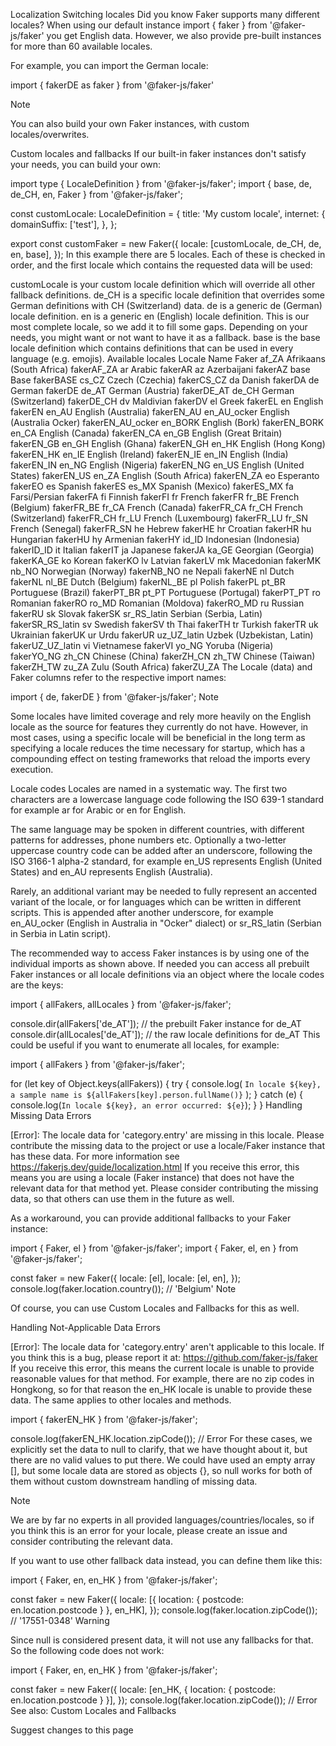 Localization
Switching locales
Did you know Faker supports many different locales?
When using our default instance import { faker } from '@faker-js/faker' you get English data. However, we also provide pre-built instances for more than 60 available locales.

For example, you can import the German locale:

import { fakerDE as faker } from '@faker-js/faker'

Note

You can also build your own Faker instances, with custom locales/overwrites.

Custom locales and fallbacks
If our built-in faker instances don't satisfy your needs, you can build your own:

import type { LocaleDefinition } from '@faker-js/faker';
import { base, de, de_CH, en, Faker } from '@faker-js/faker';

const customLocale: LocaleDefinition = {
title: 'My custom locale',
internet: {
domainSuffix: ['test'],
},
};

export const customFaker = new Faker({
locale: [customLocale, de_CH, de, en, base],
});
In this example there are 5 locales. Each of these is checked in order, and the first locale which contains the requested data will be used:

customLocale is your custom locale definition which will override all other fallback definitions.
de_CH is a specific locale definition that overrides some German definitions with CH (Switzerland) data.
de is a generic de (German) locale definition.
en is a generic en (English) locale definition. This is our most complete locale, so we add it to fill some gaps. Depending on your needs, you might want or not want to have it as a fallback.
base is the base locale definition which contains definitions that can be used in every language (e.g. emojis).
Available locales
Locale Name Faker
af_ZA Afrikaans (South Africa) fakerAF_ZA
ar Arabic fakerAR
az Azerbaijani fakerAZ
base Base fakerBASE
cs_CZ Czech (Czechia) fakerCS_CZ
da Danish fakerDA
de German fakerDE
de_AT German (Austria) fakerDE_AT
de_CH German (Switzerland) fakerDE_CH
dv Maldivian fakerDV
el Greek fakerEL
en English fakerEN
en_AU English (Australia) fakerEN_AU
en_AU_ocker English (Australia Ocker) fakerEN_AU_ocker
en_BORK English (Bork) fakerEN_BORK
en_CA English (Canada) fakerEN_CA
en_GB English (Great Britain) fakerEN_GB
en_GH English (Ghana) fakerEN_GH
en_HK English (Hong Kong) fakerEN_HK
en_IE English (Ireland) fakerEN_IE
en_IN English (India) fakerEN_IN
en_NG English (Nigeria) fakerEN_NG
en_US English (United States) fakerEN_US
en_ZA English (South Africa) fakerEN_ZA
eo Esperanto fakerEO
es Spanish fakerES
es_MX Spanish (Mexico) fakerES_MX
fa Farsi/Persian fakerFA
fi Finnish fakerFI
fr French fakerFR
fr_BE French (Belgium) fakerFR_BE
fr_CA French (Canada) fakerFR_CA
fr_CH French (Switzerland) fakerFR_CH
fr_LU French (Luxembourg) fakerFR_LU
fr_SN French (Senegal) fakerFR_SN
he Hebrew fakerHE
hr Croatian fakerHR
hu Hungarian fakerHU
hy Armenian fakerHY
id_ID Indonesian (Indonesia) fakerID_ID
it Italian fakerIT
ja Japanese fakerJA
ka_GE Georgian (Georgia) fakerKA_GE
ko Korean fakerKO
lv Latvian fakerLV
mk Macedonian fakerMK
nb_NO Norwegian (Norway) fakerNB_NO
ne Nepali fakerNE
nl Dutch fakerNL
nl_BE Dutch (Belgium) fakerNL_BE
pl Polish fakerPL
pt_BR Portuguese (Brazil) fakerPT_BR
pt_PT Portuguese (Portugal) fakerPT_PT
ro Romanian fakerRO
ro_MD Romanian (Moldova) fakerRO_MD
ru Russian fakerRU
sk Slovak fakerSK
sr_RS_latin Serbian (Serbia, Latin) fakerSR_RS_latin
sv Swedish fakerSV
th Thai fakerTH
tr Turkish fakerTR
uk Ukrainian fakerUK
ur Urdu fakerUR
uz_UZ_latin Uzbek (Uzbekistan, Latin) fakerUZ_UZ_latin
vi Vietnamese fakerVI
yo_NG Yoruba (Nigeria) fakerYO_NG
zh_CN Chinese (China) fakerZH_CN
zh_TW Chinese (Taiwan) fakerZH_TW
zu_ZA Zulu (South Africa) fakerZU_ZA
The Locale (data) and Faker columns refer to the respective import names:

import { de, fakerDE } from '@faker-js/faker';
Note

Some locales have limited coverage and rely more heavily on the English locale as the source for features they currently do not have. However, in most cases, using a specific locale will be beneficial in the long term as specifying a locale reduces the time necessary for startup, which has a compounding effect on testing frameworks that reload the imports every execution.

Locale codes
Locales are named in a systematic way. The first two characters are a lowercase language code following the ISO 639-1 standard for example ar for Arabic or en for English.

The same language may be spoken in different countries, with different patterns for addresses, phone numbers etc. Optionally a two-letter uppercase country code can be added after an underscore, following the ISO 3166-1 alpha-2 standard, for example en_US represents English (United States) and en_AU represents English (Australia).

Rarely, an additional variant may be needed to fully represent an accented variant of the locale, or for languages which can be written in different scripts. This is appended after another underscore, for example en_AU_ocker (English in Australia in "Ocker" dialect) or sr_RS_latin (Serbian in Serbia in Latin script).

The recommended way to access Faker instances is by using one of the individual imports as shown above. If needed you can access all prebuilt Faker instances or all locale definitions via an object where the locale codes are the keys:

import { allFakers, allLocales } from '@faker-js/faker';

console.dir(allFakers['de_AT']); // the prebuilt Faker instance for de_AT
console.dir(allLocales['de_AT']); // the raw locale definitions for de_AT
This could be useful if you want to enumerate all locales, for example:

import { allFakers } from '@faker-js/faker';

for (let key of Object.keys(allFakers)) {
try {
console.log(
`In locale ${key}, a sample name is ${allFakers[key].person.fullName()}`
);
} catch (e) {
console.log(`In locale ${key}, an error occurred: ${e}`);
}
}
Handling Missing Data Errors

[Error]: The locale data for 'category.entry' are missing in this locale.
Please contribute the missing data to the project or use a locale/Faker instance that has these data.
For more information see https://fakerjs.dev/guide/localization.html
If you receive this error, this means you are using a locale (Faker instance) that does not have the relevant data for that method yet. Please consider contributing the missing data, so that others can use them in the future as well.

As a workaround, you can provide additional fallbacks to your Faker instance:

import { Faker, el } from '@faker-js/faker';
import { Faker, el, en } from '@faker-js/faker';

const faker = new Faker({
locale: [el],
locale: [el, en],
});
console.log(faker.location.country()); // 'Belgium'
Note

Of course, you can use Custom Locales and Fallbacks for this as well.

Handling Not-Applicable Data Errors

[Error]: The locale data for 'category.entry' aren't applicable to this locale.
If you think this is a bug, please report it at: https://github.com/faker-js/faker
If you receive this error, this means the current locale is unable to provide reasonable values for that method. For example, there are no zip codes in Hongkong, so for that reason the en_HK locale is unable to provide these data. The same applies to other locales and methods.

import { fakerEN_HK } from '@faker-js/faker';

console.log(fakerEN_HK.location.zipCode()); // Error
For these cases, we explicitly set the data to null to clarify, that we have thought about it, but there are no valid values to put there. We could have used an empty array [], but some locale data are stored as objects {}, so null works for both of them without custom downstream handling of missing data.

Note

We are by far no experts in all provided languages/countries/locales, so if you think this is an error for your locale, please create an issue and consider contributing the relevant data.

If you want to use other fallback data instead, you can define them like this:

import { Faker, en, en_HK } from '@faker-js/faker';

const faker = new Faker({
locale: [{ location: { postcode: en.location.postcode } }, en_HK],
});
console.log(faker.location.zipCode()); // '17551-0348'
Warning

Since null is considered present data, it will not use any fallbacks for that. So the following code does not work:

import { Faker, en, en_HK } from '@faker-js/faker';

const faker = new Faker({
locale: [en_HK, { location: { postcode: en.location.postcode } }],
});
console.log(faker.location.zipCode()); // Error
See also: Custom Locales and Fallbacks

Suggest changes to this page
